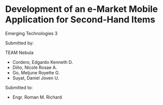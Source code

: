 # Development of an e-Market Mobile Application for Second-Hand Items
Emerging Technologies 3

Submitted by:

TEAM Nebula
- Cordero, Edgardo Kenneth D. 
- Diño, Nicole Rosae A.
- Go, Meljune Royette G.
- Suyat, Daniel Joven U.

Submitted to:

- Engr. Roman M. Richard

